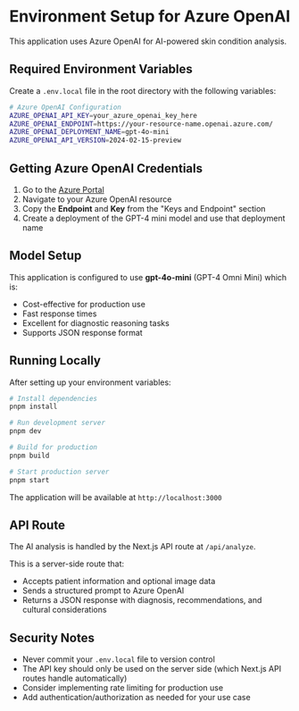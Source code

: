 # Environment Setup for Azure OpenAI

This application uses Azure OpenAI for AI-powered skin condition analysis.

## Required Environment Variables

Create a `.env.local` file in the root directory with the following variables:

```bash
# Azure OpenAI Configuration
AZURE_OPENAI_API_KEY=your_azure_openai_key_here
AZURE_OPENAI_ENDPOINT=https://your-resource-name.openai.azure.com/
AZURE_OPENAI_DEPLOYMENT_NAME=gpt-4o-mini
AZURE_OPENAI_API_VERSION=2024-02-15-preview
```

## Getting Azure OpenAI Credentials

1. Go to the [Azure Portal](https://portal.azure.com)
2. Navigate to your Azure OpenAI resource
3. Copy the **Endpoint** and **Key** from the "Keys and Endpoint" section
4. Create a deployment of the GPT-4 mini model and use that deployment name

## Model Setup

This application is configured to use **gpt-4o-mini** (GPT-4 Omni Mini) which is:
- Cost-effective for production use
- Fast response times
- Excellent for diagnostic reasoning tasks
- Supports JSON response format

## Running Locally

After setting up your environment variables:

```bash
# Install dependencies
pnpm install

# Run development server
pnpm dev

# Build for production
pnpm build

# Start production server
pnpm start
```

The application will be available at `http://localhost:3000`

## API Route

The AI analysis is handled by the Next.js API route at `/api/analyze`.

This is a server-side route that:
- Accepts patient information and optional image data
- Sends a structured prompt to Azure OpenAI
- Returns a JSON response with diagnosis, recommendations, and cultural considerations

## Security Notes

- Never commit your `.env.local` file to version control
- The API key should only be used on the server side (which Next.js API routes handle automatically)
- Consider implementing rate limiting for production use
- Add authentication/authorization as needed for your use case
